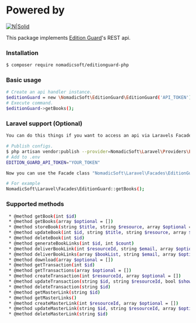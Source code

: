 # Powered by

[![N|Solid](https://i1.wp.com/nomadicsoft.io/wp-content/uploads/2019/11/logo.png?w=467&ssl=1)](https://nomadicsoft.io/)

This package implements [Edition Guard](https://editionguard.com)\'s REST api.

### Installation
```sh
$ composer require nomadicsoft/editionguard-php
```

### Basic usage
```sh
# Create an api handler instance.
$editionGuard = new \NomadicSoft\EditionGuard\EditionGuard('API_TOKEN');
# Execute command.
$editionGuard->getBooks();
```

### Laravel support (Optional)
```sh
You can do this things if you want to access an api via Laravels Facade class.

# Publish configs.
$ php artisan vendor:publish --provider=NomadicSoft\Laravel\Providers\EditionGuardServiceProvider
# Add to .env
EDITION_GUARD_API_TOKEN="YOUR_TOKEN"

Now you can use the Facade class "NomadicSoft\Laravel\Facades\EditionGuard" to access Edition Guard api.

# For example
NomadicSoft\Laravel\Facades\EditionGuard::getBooks();
```

### Supported methods

```sh
 * @method getBook(int $id)
 * @method getBooks(array $optional = [])
 * @method storeBook(string $title, string $resource, array $optional = [])
 * @method updateBook(int $id, string $title, string $resource, array $optional = [])
 * @method deleteBook(int $id)
 * @method generateBookLinks(int $id, int $count)
 * @method deliverBookLink(int $resourceId, string $email, array $optional = [])
 * @method deliverBookLinks(array $bookList, string $email, array $optional = [])
 * @method download(array $optional = [])
 * @method getTransaction(int $id)
 * @method getTransactions(array $optional = [])
 * @method createTransaction(int $resourceId, array $optional = [])
 * @method updateTransaction(string $id, string $resourceId, bool $showInstructions, string $watermarkName, string $watermarkEmail, string $watermarkPhone, bool $watermarkPlaceBegin, bool $watermarkPlaceEnd, bool $watermarkPlaceRandom, string $watermarkPlaceRandomCount, string $usesRemaining, array $optional = [])
 * @method deleteTransaction(string $id)
 * @method getMasterLink(string $id)
 * @method getMasterLinks()
 * @method createMasterLink(int $resourceId, array $optional = [])
 * @method updateMasterLink(string $id, string $resourceId, array $optional = [])
 * @method deleteMasterLink(string $id)
```